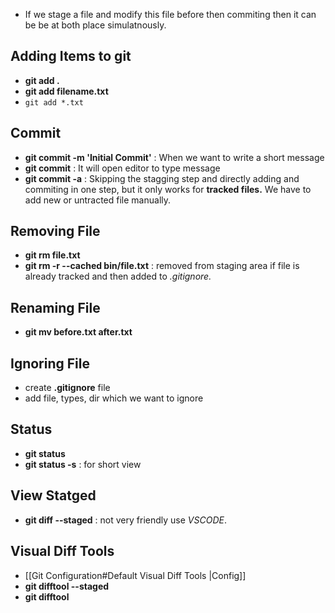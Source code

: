 - If we stage a file and modify this file before then commiting then it can be be at both place simulatnously.


## Adding Items to git
- **git add .**
- **git add filename.txt**
- `git add *.txt`

## Commit
- **git commit -m 'Initial Commit'** : When we want to write a short message
- **git commit** : It will open editor to type message 
- **git commit -a** :
	Skipping the stagging step and directly adding and commiting in one step, but it only works for **tracked files.** We have to add new or untracted file manually.

## Removing File
- **git rm file.txt**
- **git rm -r --cached bin/file.txt** : removed from staging area if file is already tracked and then added to *.gitignore.*

## Renaming File
- **git mv before.txt after.txt**

## Ignoring File
- create **.gitignore** file
- add file, types, dir which we want to ignore

## Status
- **git status**
- **git status -s** : for short view

## View Statged 
- **git diff --staged** : not very friendly use *VSCODE*.

## Visual Diff Tools
- [[Git Configuration#Default Visual Diff Tools |Config]]
- **git difftool --staged**
- **git difftool**